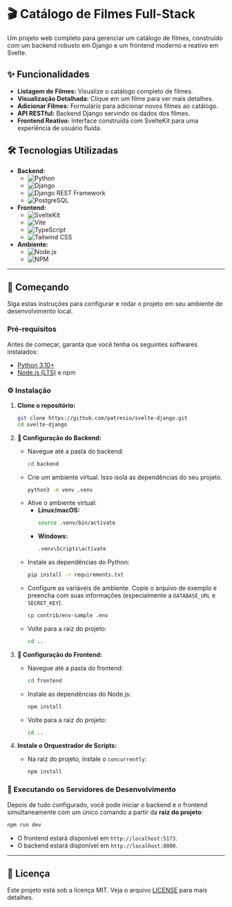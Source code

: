 # 🎬 Catálogo de Filmes Full-Stack

Um projeto web completo para gerenciar um catálogo de filmes, construído com um backend robusto em Django e um frontend moderno e reativo em Svelte.

## ✨ Funcionalidades

- **Listagem de Filmes:** Visualize o catálogo completo de filmes.
- **Visualização Detalhada:** Clique em um filme para ver mais detalhes.
- **Adicionar Filmes:** Formulário para adicionar novos filmes ao catálogo.
- **API RESTful:** Backend Django servindo os dados dos filmes.
- **Frontend Reativo:** Interface construída com SvelteKit para uma experiência de usuário fluida.

## 🛠️ Tecnologias Utilizadas

- **Backend:**
  - ![Python](https://img.shields.io/badge/Python-3.11-3776AB?style=for-the-badge&logo=python)
  - ![Django](https://img.shields.io/badge/Django-4.2-092E20?style=for-the-badge&logo=django)
  - ![Django REST Framework](https://img.shields.io/badge/DRF-3.14-A30000?style=for-the-badge&logo=django)
  - ![PostgreSQL](https://img.shields.io/badge/PostgreSQL-15-4169E1?style=for-the-badge&logo=postgresql)
- **Frontend:**
  - ![SvelteKit](https://img.shields.io/badge/SvelteKit-2.0-FF3E00?style=for-the-badge&logo=svelte)
  - ![Vite](https://img.shields.io/badge/Vite-5.0-646CFF?style=for-the-badge&logo=vite)
  - ![TypeScript](https://img.shields.io/badge/TypeScript-5.0-3178C6?style=for-the-badge&logo=typescript)
  - ![Tailwind CSS](https://img.shields.io/badge/TailwindCSS-3.0-06B6D4?style=for-the-badge&logo=tailwindcss)
- **Ambiente:**
  - ![Node.js](https://img.shields.io/badge/Node.js-20.x-5FA04E?style=for-the-badge&logo=nodedotjs)
  - ![NPM](https://img.shields.io/badge/NPM-10.x-CB3837?style=for-the-badge&logo=npm)

---

## 🚀 Começando

Siga estas instruções para configurar e rodar o projeto em seu ambiente de desenvolvimento local.

### Pré-requisitos

Antes de começar, garanta que você tenha os seguintes softwares instalados:

- [Python 3.10+](https://www.python.org/downloads/)
- [Node.js (LTS)](https://nodejs.org/en/) e npm

### ⚙️ Instalação

1.  **Clone o repositório:**

    ```bash
    git clone https://github.com/patresio/svelte-django.git
    cd svelte-django
    ```

2.  **🐍 Configuração do Backend:**
    - Navegue até a pasta do backend:
      ```bash
      cd backend
      ```
    - Crie um ambiente virtual. Isso isola as dependências do seu projeto.
      ```bash
      python3 -m venv .venv
      ```
    - Ative o ambiente virtual:
      - **Linux/macOS:**
        ```bash
        source .venv/bin/activate
        ```
      - **Windows:**
        ```bash
        .venv\Scripts\activate
        ```
    - Instale as dependências do Python:
      ```bash
      pip install -r requirements.txt
      ```
    - Configure as variáveis de ambiente. Copie o arquivo de exemplo e preencha com suas informações (especialmente a `DATABASE_URL` e `SECRET_KEY`).
      ```bash
      cp contrib/env-sample .env
      ```
    - Volte para a raiz do projeto:
      ```bash
      cd ..
      ```

3.  **🎨 Configuração do Frontend:**
    - Navegue até a pasta do frontend:
      ```bash
      cd frontend
      ```
    - Instale as dependências do Node.js:
      ```bash
      npm install
      ```
    - Volte para a raiz do projeto:
      ```bash
      cd ..
      ```

4.  **Instale o Orquestrador de Scripts:**
    - Na raiz do projeto, instale o `concurrently`:
      ```bash
      npm install
      ```

### 🏃 Executando os Servidores de Desenvolvimento

Depois de tudo configurado, você pode iniciar o backend e o frontend simultaneamente com um único comando a partir da **raiz do projeto**:

```bash
npm run dev
```

- O frontend estará disponível em `http://localhost:5173`.
- O backend estará disponível em `http://localhost:8000`.

---

## 📄 Licença

Este projeto está sob a licença MIT. Veja o arquivo [LICENSE](LICENSE) para mais detalhes.
